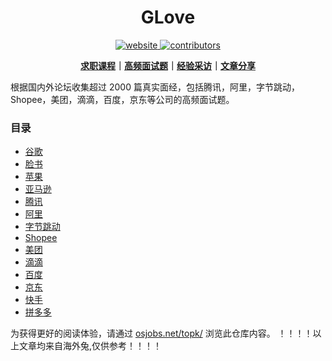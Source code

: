 <h1 align="center">
   GLove
</h1>

<p align="center">
  <a href="https://osjobs.net">
    <img src="https://img.shields.io/website.svg?down_color=red&down_message=down&up_color=blue&up_message=up&url=https%3A%2F%2Fosjobs.net" alt="website" />
  </a>
  <a href="https://github.com/resumejob/awesome-resume/blob/master/license.md">
    <img src="https://img.shields.io/github/contributors/resumejob/interview-questions.svg" alt="contributors" />
  </a>
</p>

<p align="center">
  <b> <a href="https://osjobs.net/co/">求职课程</a>｜<a href="https://osjobs.net/topk/">高频面试题</a>｜<a href="https://osjobs.net/interview/">经验采访</a>｜<a href="https://www.zhihu.com/people/Windson_Yang/posts?page=1">文章分享</a></b></br>
</p>

根据国内外论坛收集超过 2000 篇真实面经，包括腾讯，阿里，字节跳动，Shopee，美团，滴滴，百度，京东等公司的高频面试题。

### 目录
- [谷歌](https://osjobs.net/topk/%E8%B0%B7%E6%AD%8C/)
- [脸书](https://osjobs.net/topk/%E8%84%B8%E4%B9%A6/)
- [苹果](https://osjobs.net/topk/%E8%8B%B9%E6%9E%9C/)
- [亚马逊](https://osjobs.net/topk/%E4%BA%9A%E9%A9%AC%E9%80%8A/)
- [腾讯](https://osjobs.net/topk/%E8%85%BE%E8%AE%AF/)
- [阿里](https://osjobs.net/topk/%E9%98%BF%E9%87%8C/)
- [字节跳动](https://osjobs.net/topk/%E5%AD%97%E8%8A%82%E8%B7%B3%E5%8A%A8/)
- [Shopee](https://osjobs.net/topk/Shopee/)
- [美团](https://osjobs.net/topk/%E7%BE%8E%E5%9B%A2/)
- [滴滴](https://osjobs.net/topk/%E6%BB%B4%E6%BB%B4/)
- [百度](https://osjobs.net/topk/%E7%99%BE%E5%BA%A6/)
- [京东](https://osjobs.net/topk/%E4%BA%AC%E4%B8%9C/)
- [快手](https://osjobs.net/topk/%E5%BF%AB%E6%89%8B/)
- [拼多多](https://osjobs.net/topk/%E6%8B%BC%E5%A4%9A%E5%A4%9A/)

为获得更好的阅读体验，请通过 [osjobs.net/topk/](https://osjobs.net/topk/) 浏览此仓库内容。
！！！！以上文章均来自海外兔,仅供参考！！！！
